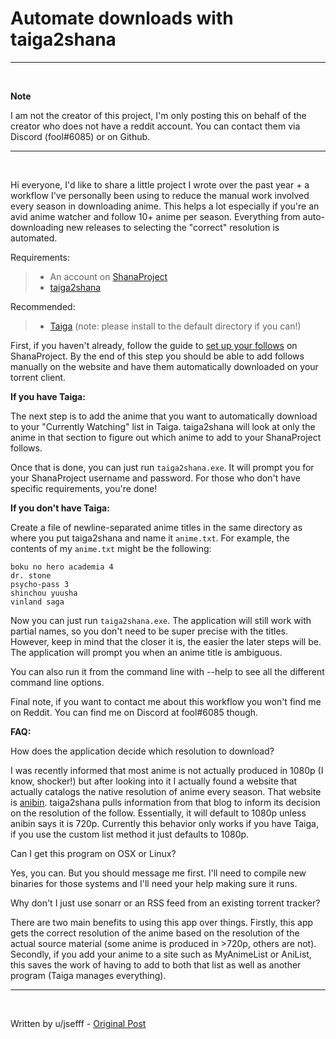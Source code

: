# **Automate downloads with taiga2shana**

---

&nbsp;

**Note**

I am not the creator of this project, I'm only posting this on behalf of the creator who does not have a reddit account. You can contact them via Discord (fool#6085) or on Github.

---

&nbsp;

Hi everyone, I'd like to share a little project I wrote over the past year + a workflow I've personally been using to reduce the manual work involved every season in downloading anime. This helps a lot especially if you're an avid anime watcher and follow 10+ anime per season. Everything from auto-downloading new releases to selecting the "correct" resolution is automated.

Requirements:

  > - An account on [ShanaProject](https://www.shanaproject.com/)
  > - [taiga2shana](https://github.com/zehric/taiga2shana/releases/)

Recommended:

  > - [Taiga](https://taiga.moe/) (note: please install to the default directory if you can!)

First, if you haven't already, follow the guide to [set up your follows](https://www.shanaproject.com/help/follows/) on ShanaProject. By the end of this step you should be able to add follows manually on the website and have them automatically downloaded on your torrent client.

**If you have Taiga:**

The next step is to add the anime that you want to automatically download to your "Currently Watching" list in Taiga. taiga2shana will look at only the anime in that section to figure out which anime to add to your ShanaProject follows.

Once that is done, you can just run `taiga2shana.exe`. It will prompt you for your ShanaProject username and password. For those who don't have specific requirements, you're done!

**If you don't have Taiga:**

Create a file of newline-separated anime titles in the same directory as where you put taiga2shana and name it `anime.txt`. For example, the contents of my `anime.txt` might be the following:

    boku no hero academia 4
    dr. stone
    psycho-pass 3
    shinchou yuusha
    vinland saga

Now you can just run `taiga2shana.exe`. The application will still work with partial names, so you don't need to be super precise with the titles. However, keep in mind that the closer it is, the easier the later steps will be. The application will prompt you when an anime title is ambiguous.

You can also run it from the command line with --help to see all the different command line options.

Final note, if you want to contact me about this workflow you won't find me on Reddit. You can find me on Discord at fool#6085 though.

**FAQ:**

How does the application decide which resolution to download?

I was recently informed that most anime is not actually produced in 1080p (I know, shocker!) but after looking into it I actually found a website that actually catalogs the native resolution of anime every season. That website is [anibin](http://anibin.blogspot.com/). taiga2shana pulls information from that blog to inform its decision on the resolution of the follow. Essentially, it will default to 1080p unless anibin says it is 720p. Currently this behavior only works if you have Taiga, if you use the custom list method it just defaults to 1080p.

Can I get this program on OSX or Linux?

Yes, you can. But you should message me first. I'll need to compile new binaries for those systems and I'll need your help making sure it runs.

Why don't I just use sonarr or an RSS feed from an existing torrent tracker?

There are two main benefits to using this app over things. Firstly, this app gets the correct resolution of the anime based on the resolution of the actual source material (some anime is produced in >720p, others are not). Secondly, if you add your anime to a site such as MyAnimeList or AniList, this saves the work of having to add to both that list as well as another program (Taiga manages everything).

---

&nbsp;

Written by u/jsefff - [Original Post](https://www.reddit.com/r/animepiracy/comments/e2t6gl/automate_your_seasonal_anime_downloads/)

&nbsp;
